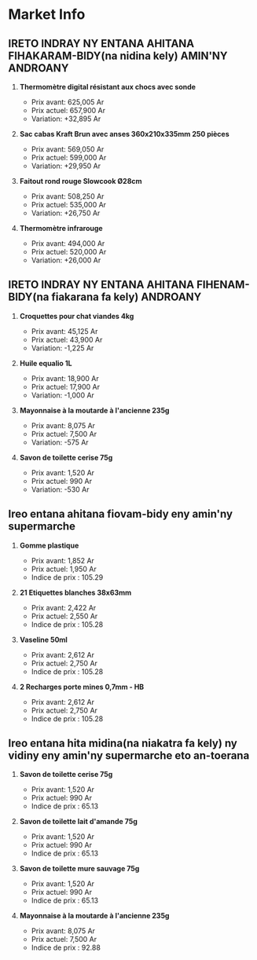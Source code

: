 # Market Info

## IRETO INDRAY NY ENTANA AHITANA FIHAKARAM-BIDY(na nidina kely) AMIN'NY ANDROANY

1. **Thermomètre digital résistant aux chocs avec sonde**
   - Prix avant: 625,005 Ar
   - Prix actuel: 657,900 Ar
   - Variation: +32,895 Ar

2. **Sac cabas Kraft Brun avec anses 360x210x335mm 250 pièces**
   - Prix avant: 569,050 Ar
   - Prix actuel: 599,000 Ar
   - Variation: +29,950 Ar

3. **Faitout rond rouge Slowcook Ø28cm**
   - Prix avant: 508,250 Ar
   - Prix actuel: 535,000 Ar
   - Variation: +26,750 Ar

4. **Thermomètre infrarouge**
   - Prix avant: 494,000 Ar
   - Prix actuel: 520,000 Ar
   - Variation: +26,000 Ar

## IRETO INDRAY NY ENTANA AHITANA FIHENAM-BIDY(na fiakarana fa kely) ANDROANY

1. **Croquettes pour chat viandes 4kg**
   - Prix avant: 45,125 Ar
   - Prix actuel: 43,900 Ar
   - Variation: -1,225 Ar

2. **Huile equalio 1L**
   - Prix avant: 18,900 Ar
   - Prix actuel: 17,900 Ar
   - Variation: -1,000 Ar

3. **Mayonnaise à la moutarde à l'ancienne 235g**
   - Prix avant: 8,075 Ar
   - Prix actuel: 7,500 Ar
   - Variation: -575 Ar

4. **Savon de toilette cerise 75g**
   - Prix avant: 1,520 Ar
   - Prix actuel: 990 Ar
   - Variation: -530 Ar

## Ireo entana ahitana fiovam-bidy eny amin'ny supermarche

1. **Gomme plastique**
   - Prix avant: 1,852 Ar
   - Prix actuel: 1,950 Ar
   - Indice de prix : 105.29

2. **21 Etiquettes blanches 38x63mm**
   - Prix avant: 2,422 Ar
   - Prix actuel: 2,550 Ar
   - Indice de prix : 105.28

3. **Vaseline 50ml**
   - Prix avant: 2,612 Ar
   - Prix actuel: 2,750 Ar
   - Indice de prix : 105.28

4. **2 Recharges porte mines 0,7mm - HB**
   - Prix avant: 2,612 Ar
   - Prix actuel: 2,750 Ar
   - Indice de prix : 105.28

## Ireo entana hita midina(na niakatra fa kely) ny vidiny eny amin'ny supermarche eto an-toerana

1. **Savon de toilette cerise 75g**
   - Prix avant: 1,520 Ar
   - Prix actuel: 990 Ar
   - Indice de prix : 65.13

2. **Savon de toilette lait d'amande 75g**
   - Prix avant: 1,520 Ar
   - Prix actuel: 990 Ar
   - Indice de prix : 65.13

3. **Savon de toilette mure sauvage 75g**
   - Prix avant: 1,520 Ar
   - Prix actuel: 990 Ar
   - Indice de prix : 65.13

4. **Mayonnaise à la moutarde à l'ancienne 235g**
   - Prix avant: 8,075 Ar
   - Prix actuel: 7,500 Ar
   - Indice de prix : 92.88

